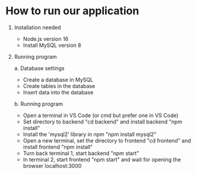 # How to run our application

1. Installation needed
   - Node.js version 16
   - Install MySQL version 8
3. Running program

    a. Database settings
   - Create a database in MySQL
   - Create tables in the database
   - Insert data into the database
   
   b. Running program
   - Open a terminal in VS Code (or cmd but prefer one in VS Code)
   - Set directory to backend "cd backend" and install backend "npm install"
   - Install the 'mysql2' library in npm "npm install mysql2"
   - Open a new terminal, set the directory to frontend "cd frontend" and install frontend "npm install"
   - Turn back terminal 1, start backend "npm start"
   - In terminal 2, start frontend "npm start" and wait for opening the browser localhost:3000

